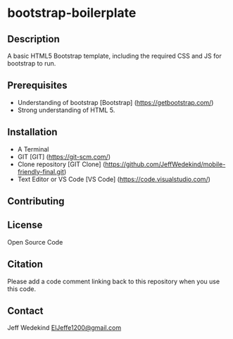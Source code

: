 # bootstrap-boilerplate

## Description
A basic HTML5 Bootstrap template, including the required CSS and JS for bootstrap to run.

## Prerequisites
- Understanding of bootstrap [Bootstrap] (https://getbootstrap.com/)
- Strong understanding of HTML 5.

## Installation
- A Terminal
- GIT [GIT] (https://git-scm.com/)
- Clone repository [GIT Clone] (https://github.com/JeffWedekind/mobile-friendly-final.git)
- Text Editor or VS Code [VS Code] (https://code.visualstudio.com/)

## Contributing

## License
Open Source Code

## Citation
Please add a code comment linking back to this repository when you use this code.

## Contact
Jeff Wedekind ElJeffe1200@gmail.com